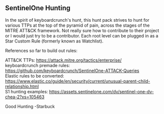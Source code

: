 ## SentinelOne Hunting

In the spirit of keyboardcrunch's hunt, this hunt pack strives to hunt for various TTPs at the top of the pyramid of pain, across the stages of the MITRE ATT&CK framework. Not really sure how to contribute to their project or I would just try to be a contributor. Each root level can be plugged in as a Star Custom Rule (formerly known as Watchlist).

References so far to build out rules:

ATT&CK TTPs: https://attack.mitre.org/tactics/enterprise/ <br>
keyboardcrunch premade rules: https://github.com/keyboardcrunch/SentinelOne-ATTACK-Queries <br>
Elastic rules to be converted: https://www.elastic.co/guide/en/security/current/unusual-parent-child-relationship.html <br>
S1 hunting examples: https://assets.sentinelone.com/dv/sentinel-one-dv-chea-2?xs=105463 <br>

Good Hunting
-Starbuck
